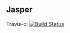 ## Jasper
Travis-ci [![Build Status](https://travis-ci.com/sm1ee/sm1ee.github.io.svg?branch=master)](https://travis-ci.com/sm1ee/sm1ee.github.io)
